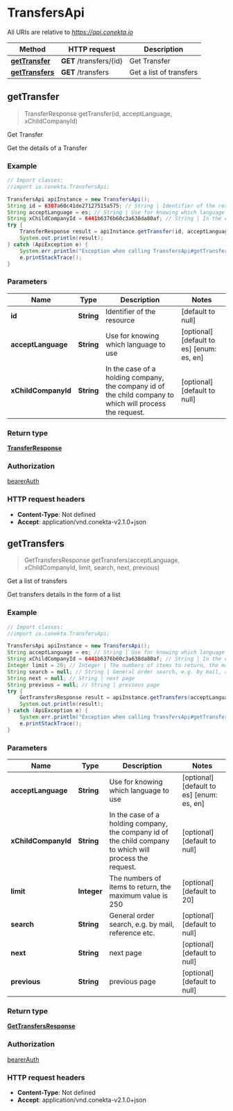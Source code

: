 # TransfersApi

All URIs are relative to *https://api.conekta.io*

Method | HTTP request | Description
------------- | ------------- | -------------
[**getTransfer**](TransfersApi.md#getTransfer) | **GET** /transfers/{id} | Get Transfer
[**getTransfers**](TransfersApi.md#getTransfers) | **GET** /transfers | Get a list of transfers



## getTransfer

> TransferResponse getTransfer(id, acceptLanguage, xChildCompanyId)

Get Transfer

Get the details of a Transfer

### Example

```java
// Import classes:
//import io.conekta.TransfersApi;

TransfersApi apiInstance = new TransfersApi();
String id = 6307a60c41de27127515a575; // String | Identifier of the resource
String acceptLanguage = es; // String | Use for knowing which language to use
String xChildCompanyId = 6441b6376b60c3a638da80af; // String | In the case of a holding company, the company id of the child company to which will process the request.
try {
    TransferResponse result = apiInstance.getTransfer(id, acceptLanguage, xChildCompanyId);
    System.out.println(result);
} catch (ApiException e) {
    System.err.println("Exception when calling TransfersApi#getTransfer");
    e.printStackTrace();
}
```

### Parameters


Name | Type | Description  | Notes
------------- | ------------- | ------------- | -------------
 **id** | **String**| Identifier of the resource | [default to null]
 **acceptLanguage** | **String**| Use for knowing which language to use | [optional] [default to es] [enum: es, en]
 **xChildCompanyId** | **String**| In the case of a holding company, the company id of the child company to which will process the request. | [optional] [default to null]

### Return type

[**TransferResponse**](TransferResponse.md)

### Authorization

[bearerAuth](../README.md#bearerAuth)

### HTTP request headers

- **Content-Type**: Not defined
- **Accept**: application/vnd.conekta-v2.1.0+json


## getTransfers

> GetTransfersResponse getTransfers(acceptLanguage, xChildCompanyId, limit, search, next, previous)

Get a list of transfers

Get transfers details in the form of a list

### Example

```java
// Import classes:
//import io.conekta.TransfersApi;

TransfersApi apiInstance = new TransfersApi();
String acceptLanguage = es; // String | Use for knowing which language to use
String xChildCompanyId = 6441b6376b60c3a638da80af; // String | In the case of a holding company, the company id of the child company to which will process the request.
Integer limit = 20; // Integer | The numbers of items to return, the maximum value is 250
String search = null; // String | General order search, e.g. by mail, reference etc.
String next = null; // String | next page
String previous = null; // String | previous page
try {
    GetTransfersResponse result = apiInstance.getTransfers(acceptLanguage, xChildCompanyId, limit, search, next, previous);
    System.out.println(result);
} catch (ApiException e) {
    System.err.println("Exception when calling TransfersApi#getTransfers");
    e.printStackTrace();
}
```

### Parameters


Name | Type | Description  | Notes
------------- | ------------- | ------------- | -------------
 **acceptLanguage** | **String**| Use for knowing which language to use | [optional] [default to es] [enum: es, en]
 **xChildCompanyId** | **String**| In the case of a holding company, the company id of the child company to which will process the request. | [optional] [default to null]
 **limit** | **Integer**| The numbers of items to return, the maximum value is 250 | [optional] [default to 20]
 **search** | **String**| General order search, e.g. by mail, reference etc. | [optional] [default to null]
 **next** | **String**| next page | [optional] [default to null]
 **previous** | **String**| previous page | [optional] [default to null]

### Return type

[**GetTransfersResponse**](GetTransfersResponse.md)

### Authorization

[bearerAuth](../README.md#bearerAuth)

### HTTP request headers

- **Content-Type**: Not defined
- **Accept**: application/vnd.conekta-v2.1.0+json

